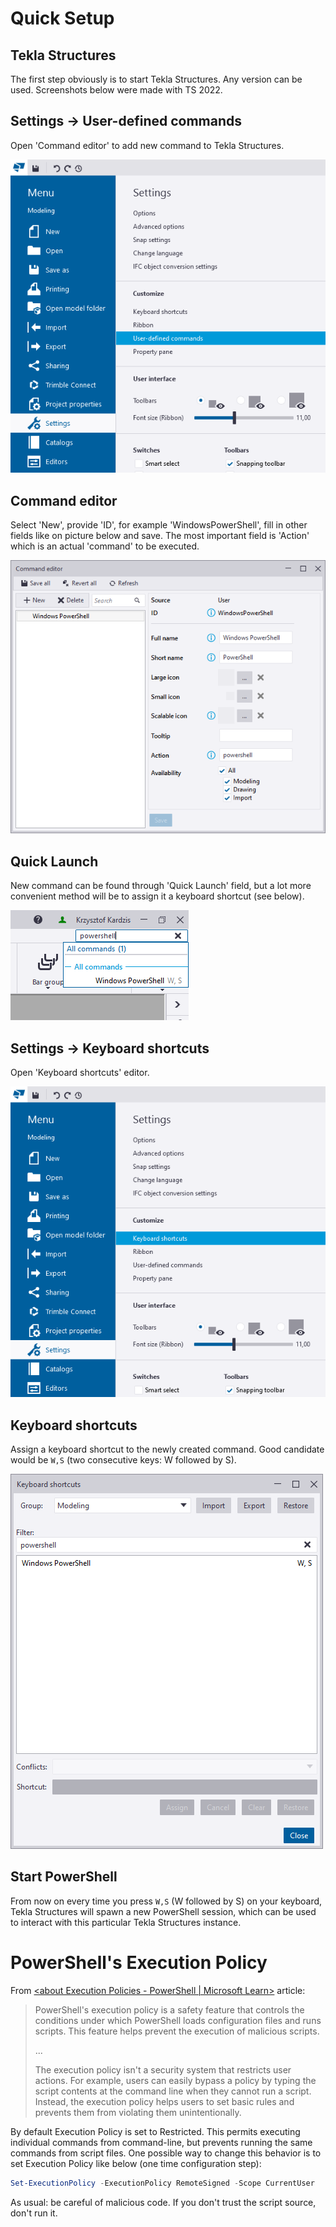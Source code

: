 # Quick Setup

## Tekla Structures

The first step obviously is to start Tekla Structures. Any version can be used. Screenshots below were made with TS 2022.


## Settings -> User-defined commands

Open 'Command editor' to add new command to Tekla Structures.

![image.png](./assets/image_1703697647876_0.png)


## Command editor

Select 'New', provide 'ID', for example 'WindowsPowerShell', fill in other fields like on picture below and save. The most important field is 'Action' which is an actual 'command' to be executed.

![image.png](./assets/image_1703697800164_0.png)


## Quick Launch

New command can be found through 'Quick Launch' field, but a lot more convenient method will be to assign it a keyboard shortcut (see below).

![image.png](./assets/image_1703698245693_0.png)


## Settings -> Keyboard shortcuts

Open 'Keyboard shortcuts' editor.

![image.png](./assets/image_1703698091566_0.png)


## Keyboard shortcuts

Assign a keyboard shortcut to the newly created command. Good candidate would be `W,S` (two consecutive keys: W followed by S).

![image.png](./assets/image_1703697995852_0.png)

## Start PowerShell

From now on every time you press `W,S` (W followed by S) on your keyboard, Tekla Structures will spawn a new PowerShell session, which can be used to interact with this particular Tekla Structures instance.


# PowerShell's Execution Policy

From [<about Execution Policies - PowerShell | Microsoft Learn>](https://learn.microsoft.com/en-us/powershell/module/microsoft.powershell.core/about/about_execution_policies?view=powershell-5.1) article:
>PowerShell's execution policy is a safety feature that controls the conditions under which PowerShell loads configuration files and runs scripts. This feature helps prevent the execution of malicious scripts.
>
>...
>
>The execution policy isn't a security system that restricts user actions. For example, users can easily bypass a policy by typing the script contents at the command line when they cannot run a script. Instead, the execution policy helps users to set basic rules and prevents them from violating them unintentionally.

By default Execution Policy is set to Restricted. This permits executing individual commands from command-line, but prevents running the same commands from script files. One possible way to change this behavior is to set Execution Policy like below (one time configuration step):

``` powershell
Set-ExecutionPolicy -ExecutionPolicy RemoteSigned -Scope CurrentUser
```

As usual: be careful of malicious code. If you don't trust the script source, don't run it.
